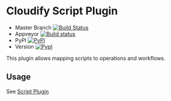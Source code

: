 # Cloudify Script Plugin

* Master Branch [![Build Status](https://travis-ci.org/cloudify-cosmo/cloudify-script-plugin.svg?branch=master)](https://travis-ci.org/cloudify-cosmo/cloudify-script-plugin)
* Appveyor [![Build status](https://ci.appveyor.com/api/projects/status/s688xh0gy0d65aac/branch/master?svg=true)](https://ci.appveyor.com/project/cosmo-admin/cloudify-script-plugin/branch/master)
* PyPI [![PyPI](http://img.shields.io/pypi/dm/cloudify-script-plugin.svg)](http://img.shields.io/pypi/dm/cloudify-script-plugin.svg)
* Version [![PypI](http://img.shields.io/pypi/v/cloudify-script-plugin.svg)](http://img.shields.io/pypi/v/cloudify-script-plugin.svg)


This plugin allows mapping scripts to operations and workflows.

## Usage

See [Script Plugin](http://getcloudify.org/guide/3.1/plugin-script.html)
